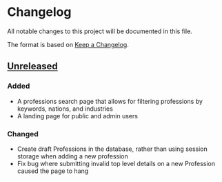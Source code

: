 # Changelog

All notable changes to this project will be documented in this file.

The format is based on [Keep a Changelog](https://keepachangelog.com/en/1.0.0/).

## [Unreleased]

### Added

- A professions search page that allows for filtering professions by keywords, nations, and industries
- A landing page for public and admin users

### Changed

- Create draft Professions in the database, rather than using session storage when adding a new profession
- Fix bug where submitting invalid top level details on a new Profession caused the page to hang

[unreleased]: https://github.com/UKGovernmentBEIS/regulated-professions-register/compare/release...HEAD
